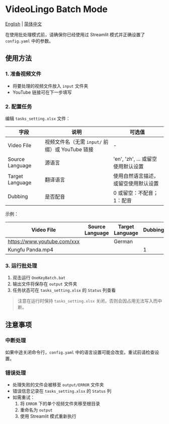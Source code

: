 # VideoLingo Batch Mode

[English](./README.md) | [简体中文](./README.zh.md)

在使用批处理模式前，请确保你已经使用过 Streamlit 模式并正确设置了 `config.yaml` 中的参数。

## 使用方法

### 1. 准备视频文件

- 将要处理的视频文件放入 `input` 文件夹
- YouTube 链接可在下一步填写

### 2. 配置任务

编辑 `tasks_setting.xlsx` 文件：

| 字段 | 说明 | 可选值 |
|------|------|--------|
| Video File | 视频文件名（无需 `input/` 前缀）或 YouTube 链接 | - |
| Source Language | 源语言 | 'en', 'zh', ... 或留空使用默认设置 |
| Target Language | 翻译语言 | 使用自然语言描述，或留空使用默认设置 |
| Dubbing | 是否配音 | 0 或留空：不配音；1：配音 |

示例：

| Video File | Source Language | Target Language | Dubbing |
|------------|-----------------|-----------------|---------|
| https://www.youtube.com/xxx | | German | |
| Kungfu Panda.mp4 | |  | 1 |

### 3. 运行批处理

1. 双击运行 `OneKeyBatch.bat`
2. 输出文件将保存在 `output` 文件夹
3. 任务状态可在 `tasks_setting.xlsx` 的 `Status` 列查看

> 注意在运行时保持 `tasks_setting.xlsx` 关闭，否则会因占用无法写入而中断。

## 注意事项

### 中断处理

如果中途关闭命令行，`config.yaml` 中的语言设置可能会改变。重试前请检查设置。

### 错误处理

- 处理失败的文件会被移至 `output/ERROR` 文件夹
- 错误信息记录在 `tasks_setting.xlsx` 的 `Status` 列
- 如需重试：
  1. 将 `ERROR` 下的单个视频文件夹移至根目录
  2. 重命名为 `output`
  3. 使用 Streamlit 模式重新执行
